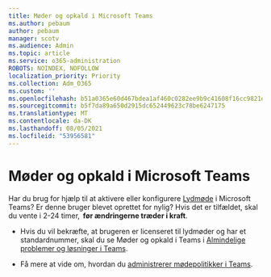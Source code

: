 ```yaml
---
title: Møder og opkald i Microsoft Teams
ms.author: pebaum
author: pebaum
manager: scotv
ms.audience: Admin
ms.topic: article
ms.service: o365-administration
ROBOTS: NOINDEX, NOFOLLOW
localization_priority: Priority
ms.collection: Adm_O365
ms.custom: ''
ms.openlocfilehash: b51a0365e60d467bdea1af460c0282ee9b9c41608f16cc9821e90f5372c3d928
ms.sourcegitcommit: b5f7da89a650d2915dc652449623c78be6247175
ms.translationtype: MT
ms.contentlocale: da-DK
ms.lasthandoff: 08/05/2021
ms.locfileid: "53956581"
---
```

# <a name="microsoft-teams-meetings-and-dial-in"></a>Møder og opkald i Microsoft Teams

Har du brug for hjælp til at aktivere eller konfigurere [Lydmøde](https://docs.microsoft.com/microsoftteams/audio-conferencing-in-office-365) i Microsoft Teams? Er denne bruger blevet oprettet for nylig? Hvis det er tilfældet, skal du vente i 2-24 timer,  **før ændringerne træder i kraft**.

- Hvis du vil bekræfte, at brugeren er licenseret til lydmøder og har et standardnummer, skal du se Møder og opkald i Teams i [Almindelige problemer og løsninger i Teams](https://docs.microsoft.com/microsoftteams/known-issues).

- Få mere at vide om, hvordan du [administrerer mødepolitikker i Teams](https://docs.microsoft.com/microsoftteams/meeting-policies-in-teams). 


